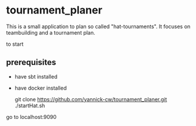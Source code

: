 # tournament_planer
This is a small application to plan so called "hat-tournaments". It focuses on teambuilding and a tournament plan.

to start
## prerequisites
- have sbt installed
- have docker installed

    git clone https://github.com/yannick-cw/tournament_planer.git
    ./startHat.sh
    
go to localhost:9090
